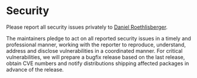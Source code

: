 # Security

Please report all security issues privately to
[Daniel Roethlisberger](mailto:daniel@roe.ch).

The maintainers pledge to act on all reported security issues in a timely and
professional manner, working with the reporter to reproduce, understand,
address and disclose vulnerabilities in a coordinated manner.  For critical
vulnerabilities, we will prepare a bugfix release based on the last release,
obtain CVE numbers and notify distributions shipping affected packages in
advance of the release.

